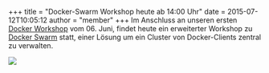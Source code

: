 +++
title = "Docker-Swarm Workshop heute ab 14:00 Uhr"
date = 2015-07-12T10:05:12
author = "member"
+++
Im Anschluss an unseren ersten [Docker
Workshop](http://flipdot.org/blog/archives/279-Heute-spontaner-Docker-Workshop.html)
vom 06. Juni, findet heute ein erweiterter Workshop zu [Docker
Swarm](https://github.com/docker/swarm) statt, einer Lösung um ein
Cluster von Docker-Clients zentral zu verwalten.  
  
![](https://raw.githubusercontent.com/docker/swarm/master/logo.png)
